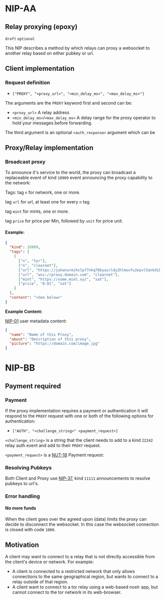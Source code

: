 NIP-AA
======

Relay proxying (epoxy)
-----------------------------------

`draft` `optional`

This NIP describes a method by which relays can proxy a websocket to another relay based on either pubkey or url.

## Client implementation

### Request definition
- `["PROXY", "<proxy_url>", "<min_delay_ms>", "<max_delay_ms>"]`

The arguments are the `PROXY` keyword first and second can be:

- `<proxy_url>` A relay address
- `<min_delay_ms>`/`<max_delay_ms>` A delay range for the proxy operator to hold your messages before forwarding.

The third argument is an optional `<auth_response>` argument which can be

## Proxy/Relay implementation

### Broadcast proxy

To announce it's service to the world, the proxy can broadcast a replaceable event of kind `18909` event announcing the proxy capability to the network:

Tags:
tag `n` for network, one or more.

tag `url` for url, at least one for every `n` tag.

tag `mint` for mints, one or more.

tag `price` for price per Min, followed by `unit` for price unit.

#### Example:

```json
{
  "kind": 18909,
  "tags": [
    [
      ["n", "tor"],
      ["n", "clearnet"],
      ["url", "https://juhanurmihxlp77nkq76byazcldy2hlmovfu2epvl5ankdibsot4csyd.onion/", "tor"],
      ["url", "wss://proxy.domain.com", "clearnet"],
      ["mint", "https://some.mint.xyz", "sat"],
      ["price", "0.01", "sat"]
    ]
  ],
  "content": "<See below>"
}
```

**Example Content:**

[NIP-01](https://github.com/nostr-protocol/nips/blob/master/01.md#kinds) user metadata content:
```json
{
  "name": "Name of this Proxy",
  "about": "Description of this proxy",
  "picture": "https://domain.com/image.jpg"
}
```


NIP-BB
======

Payment required
-----------------------------------


### Payment

If the proxy implementation requires a payment or authentication it will respond to the `PROXY` request with one or both of the following options for authentication:

- `["AUTH", "<challenge_string>" <payment_request>]`

`<challenge_string>` is a string that the client needs to add to a kind `22242` relay auth event and add to their `PROXY` request.

`<payment_request>` is a [NUT-18](https://github.com/cashubtc/nuts/blob/main/18.md) Payment request:

### Resolving Pubkeys

Both Client and Proxy use [NIP-37](https://github.com/nostr-protocol/nips/pull/1585), kind `11111` announcements to resolve pubkeys to url's.

### Error handling

#### No more funds
When the client goes over the agreed upon (data) limits the proxy can decide to disconnect the websocket.
In this case the websocket connection is closed with code `1000`.




## Motivation
A client may want to connect to a relay that is not directly accessible from the client's device or network. For example:

- A client is connected to a restricted network that only allows connections to the same geographical region, but wants to connect to a relay outside of that region.
- A client want to connect to a tor relay using a web-based nostr app, but cannot connect to the tor network in its web-browser.